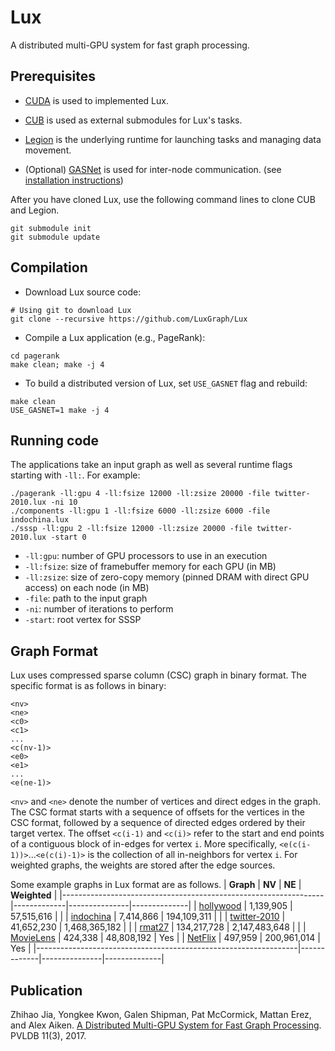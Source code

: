 Lux
========================
A distributed multi-GPU system for fast graph processing.

Prerequisites
-------------
* [CUDA](https://developer.nvidia.com/cuda-zone) is used to implemented Lux.

* [CUB](http://nvlabs.github.io/cub/) is used as external submodules for Lux's tasks.

* [Legion](http://legion.stanford.edu/) is the underlying runtime for launching tasks and managing data movement.

* (Optional) [GASNet](http://gasnet.lbl.gov) is used for inter-node communication. (see [installation instructions](http://legion.stanford.edu/gasnet/))

After you have cloned Lux, use the following command lines to clone CUB and Legion. 
```
git submodule init
git submodule update
```

Compilation
-----------
* Download Lux source code:
```
# Using git to download Lux
git clone --recursive https://github.com/LuxGraph/Lux
```
* Compile a Lux application (e.g., PageRank):
```
cd pagerank
make clean; make -j 4
```
* To build a distributed version of Lux, set `USE_GASNET` flag and rebuild:
```
make clean
USE_GASNET=1 make -j 4
```

Running code
------------
The applications take an input graph as well as several runtime flags starting with `-ll:`. For example:
```
./pagerank -ll:gpu 4 -ll:fsize 12000 -ll:zsize 20000 -file twitter-2010.lux -ni 10
./components -ll:gpu 1 -ll:fsize 6000 -ll:zsize 6000 -file indochina.lux
./sssp -ll:gpu 2 -ll:fsize 12000 -ll:zsize 20000 -file twitter-2010.lux -start 0
```
* `-ll:gpu`: number of GPU processors to use in an execution 
* `-ll:fsize`: size of framebuffer memory for each GPU (in MB) 
* `-ll:zsize`: size of zero-copy memory (pinned DRAM with direct GPU access) on each node (in MB)
* `-file`: path to the input graph
* `-ni`: number of iterations to perform
* `-start`: root vertex for SSSP

Graph Format
------------
Lux uses compressed sparse column (CSC) graph in binary format. The specific format is as follows in binary:
```
<nv>
<ne>
<c0>
<c1>
...
<c(nv-1)>
<e0>
<e1>
...
<e(ne-1)>
```
`<nv>` and `<ne>` denote the number of vertices and direct edges in the graph.
The CSC format starts with a sequence of offsets for the vertices in the CSC format, followed by a sequence of directed edges ordered by their target vertex.
The offset `<c(i-1)` and `<c(i)>` refer to the start and end points of a contiguous block of in-edges for vertex `i`.
More specifically, `<e(c(i-1))>`...`<e(c(i)-1)>` is the collection of all in-neighbors for vertex `i`.
For weighted graphs, the weights are stored after the edge sources.

Some example graphs in Lux format are as follows.
| **Graph**                                                       |  **NV**     | **NE**        | **Weighted** |
|-----------------------------------------------------------------|-------------|---------------|--------------|
| [hollywood](http://sapling.stanford.edu/~zhihao/hollywood.lux)  | 1,139,905   | 57,515,616    |              |
| [indochina](http://sapling.stanford.edu/~zhihao/indochina.lux)  | 7,414,866   | 194,109,311   |              |
| [twitter-2010](http://sapling.stanford.edu/~zhihao/twitter.lux) | 41,652,230  | 1,468,365,182 |              |
| [rmat27](http://sapling.stanford.edu/~zhihao/rmat.lux)          | 134,217,728 | 2,147,483,648 |              |
| [MovieLens](http://sapling.stanford.edu/~zhihao/movielens.lux)  | 424,338     | 48,808,192    | Yes          |
| [NetFlix](http://sapling.stanford.edu/~zhihao/netflix.lux)      | 497,959     | 200,961,014   | Yes          |
|-----------------------------------------------------------------|-------------|---------------|--------------|


Publication
-----------
Zhihao Jia, Yongkee Kwon, Galen Shipman, Pat McCormick, Mattan Erez, and Alex Aiken. [A Distributed Multi-GPU System for Fast Graph Processing](http://www.vldb.org/pvldb/vol11/p297-jia.pdf). PVLDB 11(3), 2017.
